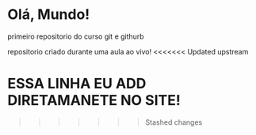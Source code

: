 # Olá, Mundo!
 primeiro repositorio do curso git  e githurb

repositorio criado durante uma aula ao vivo!
<<<<<<< Updated upstream

ESSA LINHA EU ADD DIRETAMANETE NO SITE!
=======
>>>>>>> Stashed changes
